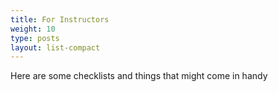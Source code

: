 ```yaml
---
title: For Instructors
weight: 10
type: posts
layout: list-compact
---
```


<!-- Instructor stuff gets loaded via Hugo module from the 'organisational' repo. Edit them there if needed. -->

Here are some checklists and things that might come in handy